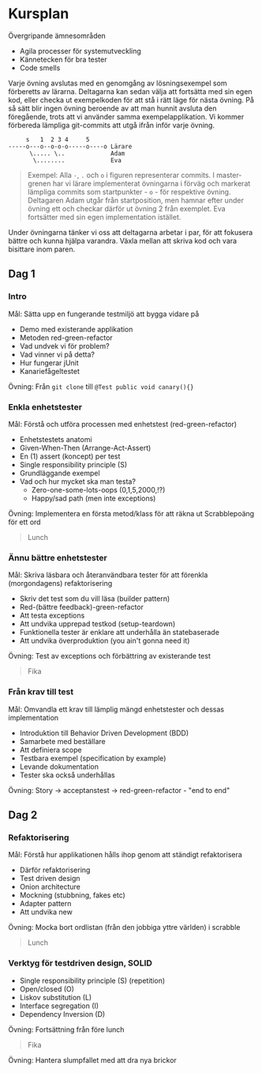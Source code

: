 Kursplan
==========

Övergripande ämnesområden

- Agila processer för systemutveckling
- Kännetecken för bra tester
- Code smells

Varje övning avslutas med en genomgång av lösningsexempel som förberetts av lärarna. Deltagarna kan sedan välja att fortsätta med sin egen kod, eller checka ut exempelkoden för att stå i rätt läge för nästa övning. På så sätt blir ingen övning beroende av att man hunnit avsluta den föregående, trots att vi använder samma exempelapplikation. Vi kommer förbereda lämpliga git-commits att utgå ifrån inför varje övning.

         s   1  2 3 4     5      
    -----o---o--o-o-o-----o----o Lärare
          \..... \..             Adam
           \........             Eva

> Exempel: Alla ``-``, ``.`` och ``o`` i figuren representerar commits. I master-grenen har vi lärare implementerat övningarna i förväg och markerat lämpliga commits som startpunkter - ``o`` - för respektive övning. Deltagaren Adam utgår från startposition, men hamnar efter under övning ett och checkar därför ut övning 2 från exemplet. Eva fortsätter med sin egen implementation istället.

Under övningarna tänker vi oss att deltagarna arbetar i par, för att fokusera bättre och kunna hjälpa varandra. Växla mellan att skriva kod och vara bisittare inom paren.

Dag 1
----

### Intro

Mål: Sätta upp en fungerande testmiljö att bygga vidare på

- Demo med existerande applikation
- Metoden red-green-refactor
- Vad undvek vi för problem?
- Vad vinner vi på detta?
- Hur fungerar jUnit
- Kanariefågeltestet

Övning: Från ``git clone`` till ``@Test public void canary(){}``

### Enkla enhetstester

Mål: Förstå och utföra processen med enhetstest (red-green-refactor)

- Enhetstestets anatomi
- Given-When-Then (Arrange-Act-Assert)
- En (1) assert (koncept) per test
- Single responsibility principle (S)
- Grundläggande exempel
- Vad och hur mycket ska man testa?
  - Zero-one-some-lots-oops (0,1,5,2000,!?)
  - Happy/sad path (men inte exceptions)

Övning: Implementera en första metod/klass för att räkna ut Scrabblepoäng för ett ord

> Lunch

### Ännu bättre enhetstester

Mål: Skriva läsbara och återanvändbara tester för att förenkla (morgondagens) refaktorisering

- Skriv det test som du vill läsa (builder pattern)
- Red-(bättre feedback)-green-refactor
- Att testa exceptions
- Att undvika upprepad testkod (setup-teardown)
- Funktionella tester är enklare att underhålla än statebaserade
- Att undvika överproduktion (you ain't gonna need it)

Övning: Test av exceptions och förbättring av existerande test

> Fika

### Från krav till test

Mål: Omvandla ett krav till lämplig mängd enhetstester och dessas implementation

- Introduktion till Behavior Driven Development (BDD)
- Samarbete med beställare
- Att definiera scope
- Testbara exempel (specification by example)
- Levande dokumentation
- Tester ska också underhållas

Övning: Story -> acceptanstest -> red-green-refactor - "end to end"

Dag 2
----

### Refaktorisering

Mål: Förstå hur applikationen hålls ihop genom att ständigt refaktorisera

- Därför refaktorisering
- Test driven design
- Onion architecture
- Mockning (stubbning, fakes etc)
- Adapter pattern
- Att undvika new

Övning: Mocka bort ordlistan (från den jobbiga yttre världen) i scrabble

> Lunch

### Verktyg för testdriven design, SOLID

- Single responsibility principle (S) (repetition)
- Open/closed (O)
- Liskov substitution (L)
- Interface segregation (I)
- Dependency Inversion (D)

Övning: Fortsättning från före lunch

> Fika

Övning: Hantera slumpfallet med att dra nya brickor
